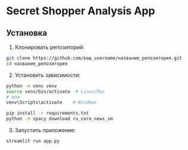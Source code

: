 # Secret Shopper Analysis App

## Установка

1. Клонировать репозиторий:
```bash
git clone https://github.com/ваш_username/название_репозитория.git
cd название_репозитория
```

2. Установить зависимости:
```bash
python -m venv venv
source venv/bin/activate  # Linux/Mac
# или 
venv\Scripts\activate    # Windows

pip install -r requirements.txt
python -m spacy download ru_core_news_sm
```

3. Запустить приложение:
```bash
streamlit run app.py
```